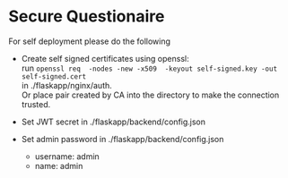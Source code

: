 # Secure Questionaire

For self deployment please do the following 

- Create self signed certificates using openssl: <br> run
```openssl req  -nodes -new -x509  -keyout self-signed.key -out self-signed.cert``` <br>
in ./flaskapp/nginx/auth. <br>
Or place pair created by CA into the directory to make the connection trusted.

- Set JWT secret in ./flaskapp/backend/config.json

- Set admin password in ./flaskapp/backend/config.json
    - username: admin
    - name: admin
